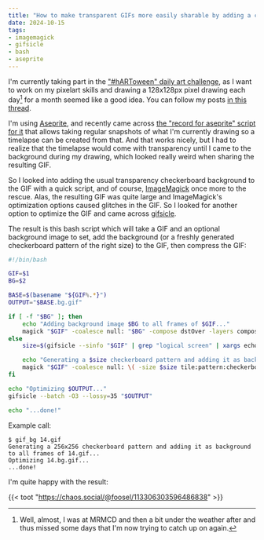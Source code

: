 ```yaml
---
title: "How to make transparent GIFs more easily sharable by adding a checkerboard background"
date: 2024-10-15
tags:
- imagemagick
- gifsicle
- bash
- aseprite
---
```


I'm currently taking part in the ["#hARToween" daily art challenge](https://social.horrorhub.club/@stina_marie/113220760493893634), as I want to
work on my pixelart skills and drawing a 128x128px pixel drawing each day[^1] for a month seemed
like a good idea. You can follow my posts [in this thread](https://chaos.social/@foosel/113233763230193057).

I'm using [Aseprite](https://aseprite.org/), and recently came across [the "record for aseprite" script for it](https://sprngr.itch.io/aseprite-record)
that allows taking regular snapshots of what I'm currently drawing so a timelapse can be created from 
that. And that works nicely, but I had to realize that the timelapse would come with transparency until
I came to the background during my drawing, which looked really weird when sharing the resulting GIF.

So I looked into adding the usual transparency checkerboard background to the GIF with a quick script, 
and of course, [ImageMagick](https://imagemagick.org/) once more to the rescue. Alas, the resulting GIF was quite large and ImageMagick's
optimization options caused glitches in the GIF. So I looked for another option to optimize the GIF and 
came across [gifsicle](https://www.lcdf.org/gifsicle/).

The result is this bash script which will take a GIF and an optional background image to set,
add the background (or a freshly generated checkerboard pattern of the right size) to the GIF, then compress
the GIF:

``` bash
#!/bin/bash

GIF=$1
BG=$2

BASE=$(basename "${GIF%.*}")
OUTPUT="$BASE.bg.gif"

if [ -f "$BG" ]; then
    echo "Adding background image $BG to all frames of $GIF..."
    magick "$GIF" -coalesce null: "$BG" -compose dstOver -layers composite "$OUTPUT"
else
    size=$(gifsicle --sinfo "$GIF" | grep "logical screen" | xargs echo -n | cut -d" " -f 3)

    echo "Generating a $size checkerboard pattern and adding it as background to all frames of $GIF..."
    magick "$GIF" -coalesce null: \( -size $size tile:pattern:checkerboard \) -compose dstOver -layers composite "$OUTPUT"
fi

echo "Optimizing $OUTPUT..."
gifsicle --batch -O3 --lossy=35 "$OUTPUT"

echo "...done!"
```

Example call:

``` plain
$ gif_bg 14.gif 
Generating a 256x256 checkerboard pattern and adding it as background to all frames of 14.gif...
Optimizing 14.bg.gif...
...done!
```

I'm quite happy with the result:

{{< toot "https://chaos.social/@foosel/113306303596486838" >}}

[^1]: Well, almost, I was at MRMCD and then a bit under the weather after and thus missed some days that I'm now trying to catch up on again.